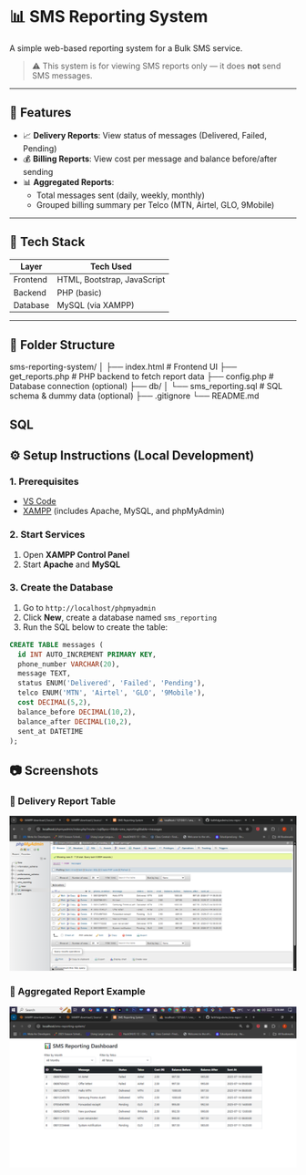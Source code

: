 # 📊 SMS Reporting System

A simple web-based reporting system for a Bulk SMS service.  
> ⚠️ This system is for viewing SMS reports only — it does **not** send SMS messages.

---

## 🚀 Features

- 📈 **Delivery Reports**: View status of messages (Delivered, Failed, Pending)
- 💰 **Billing Reports**: View cost per message and balance before/after sending
- 📊 **Aggregated Reports**:
  - Total messages sent (daily, weekly, monthly)
  - Grouped billing summary per Telco (MTN, Airtel, GLO, 9Mobile)

---

## 🧰 Tech Stack

| Layer      | Tech Used           |
|------------|---------------------|
| Frontend   | HTML, Bootstrap, JavaScript |
| Backend    | PHP (basic)         |
| Database   | MySQL (via XAMPP)   |

---

## 📂 Folder Structure

sms-reporting-system/
│
├── index.html # Frontend UI
├── get_reports.php # PHP backend to fetch report data
├── config.php # Database connection (optional)
├── db/
│ └── sms_reporting.sql # SQL schema & dummy data (optional)
├── .gitignore
└── README.md

## SQL

## ⚙️ Setup Instructions (Local Development)

### 1. Prerequisites
- [VS Code](https://code.visualstudio.com/)
- [XAMPP](https://www.apachefriends.org/index.html) (includes Apache, MySQL, and phpMyAdmin)

### 2. Start Services
1. Open **XAMPP Control Panel**
2. Start **Apache** and **MySQL**

### 3. Create the Database
1. Go to `http://localhost/phpmyadmin`
2. Click **New**, create a database named `sms_reporting`
3. Run the SQL below to create the table:

```sql
CREATE TABLE messages (
  id INT AUTO_INCREMENT PRIMARY KEY,
  phone_number VARCHAR(20),
  message TEXT,
  status ENUM('Delivered', 'Failed', 'Pending'),
  telco ENUM('MTN', 'Airtel', 'GLO', '9Mobile'),
  cost DECIMAL(5,2),
  balance_before DECIMAL(10,2),
  balance_after DECIMAL(10,2),
  sent_at DATETIME
);
```

## 📷 Screenshots

### 🔹 Delivery Report Table
![Delivery Report](images/database.png)

### 🔹 Aggregated Report Example
![Aggregated Report](images/web_view.png)